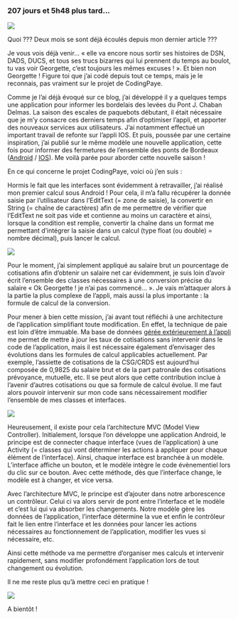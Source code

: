 ### 207 jours et 5h48 plus tard...

<img src = "https://media.giphy.com/media/LTYT5GTIiAMBa/giphy.gif"/>

Quoi ??? Deux mois se sont déjà écoulés depuis mon dernier article ???

Je vous vois déjà venir… « elle va encore nous sortir ses histoires de DSN, DADS, DUCS, et tous ses trucs bizarres qui lui prennent du temps au boulot, tu vas voir Georgette, c’est toujours les mêmes excuses ! ». Et bien non Georgette ! Figure toi que j’ai codé depuis tout ce temps, mais je le reconnais, pas vraiment sur le <span class="highlight-span">projet de CodingPaye</span>.

Comme je l’ai déjà évoqué sur ce blog, j’ai développé il y a quelques temps une application pour informer les bordelais des <span class="highlight-span">levées du Pont J. Chaban Delmas</span>. La saison des escales de paquebots débutant, il était nécessaire que je m’y consacre ces derniers temps afin d’optimiser l’appli, et apporter des nouveaux services aux utilisateurs. J’ai notamment effectué un important travail de refonte sur l’appli IOS. Et puis, poussée par une certaine inspiration, j’ai publié sur le même modèle une nouvelle application, cette fois pour informer des fermetures de l’ensemble <span class="highlight-span">des ponts de Bordeaux</span> (<a href="https://play.google.com/store/apps/details?id=com.italikdesign.ponts.bordeaux&hl=fr">Android</a> / <a href="https://itunes.apple.com/fr/app/les-ponts-de-bordeaux/id1219781460?mt=8">IOS</a>). Me voilà parée pour aborder cette nouvelle saison !

En ce qui concerne le projet CodingPaye, voici où j’en suis :


Hormis le fait que les interfaces sont évidemment à retravailler,  j’ai réalisé mon premier <span class="highlight-span">calcul</span> sous Android ! Pour cela, il m’a fallu récupérer la donnée saisie par l’utilisateur dans l’EditText (= zone de saisie), la convertir en String (= chaîne de caractères) afin de me permettre de vérifier que l’EditText ne soit pas vide et contienne au moins un caractère et ainsi, lorsque la condition est remplie, convertir la chaîne dans un format me permettant d’intégrer la saisie dans un calcul (type float (ou double) = nombre décimal), puis lancer le calcul. 

<img src = "https://media.giphy.com/media/14syJ9o9fCpfby/giphy.gif"/>

Pour le moment, j’ai simplement appliqué au salaire brut un p<span class="highlight-span">ourcentage de cotisations</span> afin d’obtenir un salaire net car évidemment, je suis loin d’avoir écrit l’ensemble des classes nécessaires à une conversion précise du salaire « Ok Georgette ! je n’ai pas commencé… ». Je vais m’attaquer alors à la partie la plus complexe de l’appli, mais aussi la plus importante : <span class="highlight-span">la formule de calcul de la conversion</span>.

Pour mener à bien cette mission, j’ai avant tout réfléchi à une architecture de l’application simplifiant toute modification. En effet, la technique de paie est loin d’être immuable. Ma base de données <a href="https://marlenech.github.io/2016/that's-done.html">gérée extérieurement à l’appli</a> me permet de mettre à jour les taux de cotisations sans intervenir dans le code de l’application, mais il est nécessaire également d’envisager des évolutions dans les formules de calcul applicables actuellement. Par exemple, l’assiette de cotisations de la CSG/CRDS est aujourd’hui composée de 0,9825 du salaire brut et de la part patronale des cotisations prévoyance, mutuelle, etc. Il se peut alors que cette contribution inclue à l’avenir d’autres cotisations ou que sa formule de calcul évolue. Il me faut alors pouvoir intervenir sur mon code sans nécessairement modifier l’ensemble de mes classes et interfaces.

<img src = "https://media.giphy.com/media/13mhYJQginrycU/giphy.gif"/>

Heureusement, il existe pour cela <span class="highlight-span">l’architecture MVC</span> (Model View Controller).
Initialement, lorsque l’on développe une application Android, le principe est de connecter chaque interface (vues de l’application) à une Activity (= classes qui vont déterminer les actions à appliquer pour chaque élément de l’interface). Ainsi, chaque interface est branchée à un modèle. L’interface affiche un bouton, et le modèle intègre le code évènementiel lors du clic sur ce bouton. Avec cette méthode, dès que l’interface change, le modèle est à changer, et vice versa.

Avec l’architecture MVC, le principe est d’ajouter dans notre arborescence <span class="highlight-span">un contrôleur</span>. Celui ci va alors servir de pont entre l’interface et le modèle et c’est lui qui va absorber les changements. Notre modèle gère les données de l’application, l’interface détermine la vue et enfin le contrôleur fait le lien entre l’interface et les données pour lancer les actions nécessaires au fonctionnement de l’application, modifier les vues si nécessaire, etc.

Ainsi cette méthode va me permettre d’organiser mes calculs et intervenir rapidement, sans modifier profondément l’application lors de tout changement ou évolution.

Il ne me reste plus qu’à mettre ceci <span class="highlight-span">en pratique</span> !

<img src = "https://media.giphy.com/media/3oKIPx16LFvftHPLiM/giphy.gif"/>



A bientôt !



